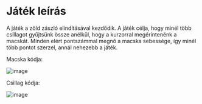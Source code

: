 # Játék leírás

A játék a zöld zászló elindításával kezdődik.
A játék célja, hogy minél több csillagot gyűjtsünk össze anélkül, hogy a kurzorral megérintenénk a macskát.
Minden elért pontszámmal megnő a macska sebessége, így minél több pontot szerzel, annál nehezebb a játék.

Macska kódja:

![image](https://github.com/user-attachments/assets/80eb5cee-1e91-4579-accb-866ac22ac07b)

Csillag kódja:

![image](https://github.com/user-attachments/assets/1f62fcc8-3bf4-4a2a-a406-5338dceac9d5)
